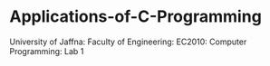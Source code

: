 # Applications-of-C-Programming
University of Jaffna: Faculty of Engineering: EC2010: Computer Programming: Lab 1
